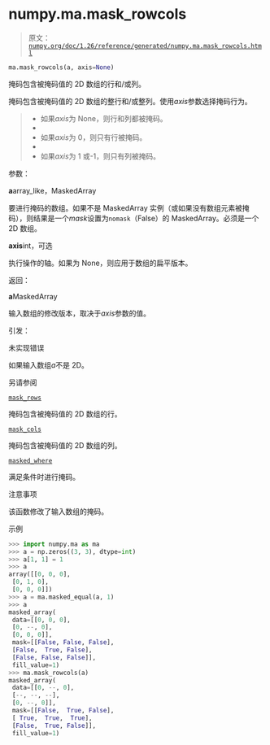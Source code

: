 # numpy.ma.mask_rowcols

> 原文：[`numpy.org/doc/1.26/reference/generated/numpy.ma.mask_rowcols.html`](https://numpy.org/doc/1.26/reference/generated/numpy.ma.mask_rowcols.html)

```py
ma.mask_rowcols(a, axis=None)
```

掩码包含被掩码值的 2D 数组的行和/或列。

掩码包含被掩码值的 2D 数组的整行和/或整列。使用*axis*参数选择掩码行为。

> +   如果*axis*为 None，则行和列都被掩码。
> +   
> +   如果*axis*为 0，则只有行被掩码。
> +   
> +   如果*axis*为 1 或-1，则只有列被掩码。

参数：

**a**array_like，MaskedArray

要进行掩码的数组。如果不是 MaskedArray 实例（或如果没有数组元素被掩码），则结果是一个*mask*设置为`nomask`（False）的 MaskedArray。必须是一个 2D 数组。

**axis**int，可选

执行操作的轴。如果为 None，则应用于数组的扁平版本。

返回：

**a**MaskedArray

输入数组的修改版本，取决于*axis*参数的值。

引发：

未实现错误

如果输入数组*a*不是 2D。

另请参阅

[`mask_rows`](https://numpy.org/doc/1.26/reference/generated/numpy.ma.mask_rows.html#numpy.ma.mask_rows)

掩码包含被掩码值的 2D 数组的行。

[`mask_cols`](https://numpy.org/doc/1.26/reference/generated/numpy.ma.mask_cols.html#numpy.ma.mask_cols)

掩码包含被掩码值的 2D 数组的列。

[`masked_where`](https://numpy.org/doc/1.26/reference/generated/numpy.ma.masked_where.html#numpy.ma.masked_where)

满足条件时进行掩码。

注意事项

该函数修改了输入数组的掩码。

示例

```py
>>> import numpy.ma as ma
>>> a = np.zeros((3, 3), dtype=int)
>>> a[1, 1] = 1
>>> a
array([[0, 0, 0],
 [0, 1, 0],
 [0, 0, 0]])
>>> a = ma.masked_equal(a, 1)
>>> a
masked_array(
 data=[[0, 0, 0],
 [0, --, 0],
 [0, 0, 0]],
 mask=[[False, False, False],
 [False,  True, False],
 [False, False, False]],
 fill_value=1)
>>> ma.mask_rowcols(a)
masked_array(
 data=[[0, --, 0],
 [--, --, --],
 [0, --, 0]],
 mask=[[False,  True, False],
 [ True,  True,  True],
 [False,  True, False]],
 fill_value=1) 
```
